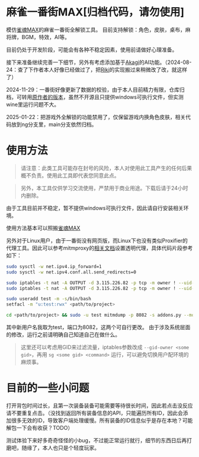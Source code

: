 # 麻雀一番街MAX[归档代码，请勿使用]
模仿[雀魂MAX](https://github.com/Avenshy/MajsoulMax)的麻雀一番街全解锁工具。
目前支持解锁：角色，皮肤，桌布，麻将牌，BGM，特效，AI等。

目前仍处于开发阶段，可能会有各种不稳定因素，使用前请做好心理准备。

接下来准备继续完善一下细节，另外有考虑添加基于[Akagi](https://github.com/shinkuan/Akagi)的AI功能。（2024-08-24：查了下作者本人好像已经做过了，把[Riki](https://github.com/shinkuan/Riki)的实现搬过来稍微改了改，就这样了）

2024-11-29：一番街好像更新了数据的校验，由于本人目前精力有限，仓库归档，可转用[原作者的版本](https://github.com/Avenshy/RiichiCityUnlock)，虽然不开源且只提供windows可执行文件，但实测wine里运行问题不大。

2025-01-22：把游戏外全解锁的功能禁用了，仅保留游戏内换角色皮肤，相关代码放到ng分支里，main分支依然归档。

# 使用方法

> 请注意：此类工具可能存在封号的风险，本人对使用此工具产生的任何后果概不负责。使用此工具即代表您同意此点。

> 另外，本工具仅供学习交流使用，严禁用于商业用途。下载后请于24小时内删除。

由于工具目前并不稳定，暂不提供windows可执行文件，因此请自行安装相关环境。

使用方法基本可以照搬[雀魂MAX](https://github.com/Avenshy/MajsoulMax?tab=readme-ov-file#%E4%BD%BF%E7%94%A8%E8%AF%B4%E6%98%8E)

另外对于Linux用户，由于一番街没有网页版，而Linux下也没有类似Proxifier的代理工具。因此可以参考mitmproxy的[相关文档](https://docs.mitmproxy.org/stable/howto-transparent/)设置透明代理，具体代码片段参考如下：
```bash
sudo sysctl -w net.ipv4.ip_forward=1
sudo sysctl -w net.ipv4.conf.all.send_redirects=0

sudo iptables -t nat -A OUTPUT -d 3.115.226.82 -p tcp -m owner ! --uid-owner test --dport 80 -j REDIRECT --to-port 8082
sudo iptables -t nat -A OUTPUT -d 3.115.226.82 -p tcp -m owner ! --uid-owner test --dport 443 -j REDIRECT --to-port 8082

sudo useradd test -m -s/bin/bash
setfacl -m "u:test:rwx" <path/to/project>

cd <path/to/project> && sudo -u test mitmdump -p 8082 -s addons.py --mode transparent --showhost --set block_global=false --ssl-insecure
```
其中新用户名我取为test，端口为8082，这两个可自行更改。
由于涉及系统层面的修改，运行之前请明确自己知道自己在做什么。
> 这里还可以考虑用GID来过滤流量，iptables参数改成 `--gid-owner <some gid>`，再用 `sg <some gid> <command>` 运行，可以避免切换用户配环境的麻烦事。

# 目前的一些小问题
打开背包时间过长，且第一次装备装备可能需要等待很长时间，因此若点击没反应请不要重复点击。（没找到返回所有装备信息的API，只能遍历所有ID，因此会添加很多无效的ID，导致客户端处理缓慢。所有装备的ID信息似乎是存在本地？可能解包一下会有收获？TODO）

测试体验下来好多奇奇怪怪的小bug，不过能正常运行就行，细节的东西日后再打磨吧，随缘了，本人也只是个轻度玩家。

